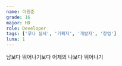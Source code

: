```yaml
---
name: 이원준
grade: 16
major: HD
role: Developer
tags: ['루나 실세', '기획자', '개발자', '창업']
luna: 1
---
```

남보다 뛰어나기보다 어제의 나보다 뛰어나기
